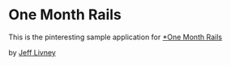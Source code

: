 # One Month Rails

This is the pinteresting sample application for [*One Month Rails](http://onemonthrails.com)

by [Jeff Livney](http://jefflivney.com)